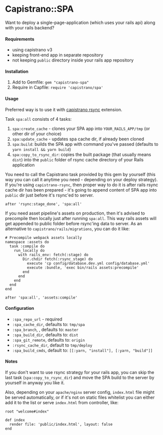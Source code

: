 # Capistrano::SPA

Want to deploy a single-page-application (which uses your rails api) along with your rails backend?

#### Requirements

* using capistrano v3
* keeping front-end app in separate repository
* not keeping `public` directory inside your rails app repository

#### Installation

1. Add to Gemfile: `gem "capistrano-spa"`
2. Require in Capfile: `require 'capistrano/spa'`

#### Usage

Preferred way is to use it with [capistrano rsync](https://github.com/Bladrak/capistrano-rsync) extension.

Task `spa:all` consists of 4 tasks:

1. `spa:create_cache` - clones your SPA app into `YOUR_RAILS_APP/tmp` (or other dir of your choice)
2. `spa:update_cache` - updates spa cache dir, if already been cloned
3. `spa:build`: builds the SPA app with command you've passed (defaults to `yarn install && yarn build`)
4. `spa:copy_to_rsync_dir`: copies the built package (that usually means `dist`) into the `public` folder of rsync cache directory of your Rails application

You need to call the Capistrano task provided by this gem by yourself (this way you can call it anytime you need - depending on your deploy strategy). If you're using `capistrano-rsync`, then proper way to do it is after rails rsync cache dir has been prepared - it's going to append content of SPA app into `public` dir just before it's rsync'ed to server.

`after 'rsync:stage_done', 'spa:all'`

If you need asset pipeline's assets on production, then it's advised to precompile then locally just after running `spa:all`. This way rails assets will get appended to public folder before rsync'ing data to server. As an alternative to `capistrano/rails/migrations`, you can do it like:

    # Precompile webpack assets locally
    namespace :assets do
      task :compile do
        run_locally do
          with rails_env: fetch(:stage) do
            Dir.chdir fetch(:rsync_stage) do
              execute 'cp config/database.dev.yml config/database.yml'
              execute :bundle, 'exec bin/rails assets:precompile'
            end
          end
        end
      end
    end

    after 'spa:all', 'assets:compile'

#### Configuration

* `:spa_repo_url` - required
* `:spa_cache_dir`, defaults to: `tmp/spa`
* `:spa_branch`, , defaults to: `master`
* `:spa_build_dir`, defaults to: `dist`
* `:spa_git_remote`, defaults to: `origin`
* `:rsync_cache_dir`, default to `tmp/deploy`
* `:spa_build_cmds`, default to: `[[:yarn, "install"], [:yarn, "build"]]`

#### Notes

If you don't want to use rsync strategy for your rails app, you can skip the last task (`spa:copy_to_rsync_dir`) and move the SPA build to the server by yourself in anyway you like it.

Also, depending on your `apache/nginx` server config, `index.html` file might be served automatically, or if it's not on static files whitelist you can either add it to the list or serve `index.html` from controller, like:

    root "welcome#index"

    def index
      render file: 'public/index.html', layout: false
    end    

